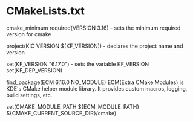 
# CMakeLists.txt
cmake_minimum required(VERSION 3.16) - sets the minimum required version for cmake

project(KIO VERSION $(KF_VERSION)) - declares the project name and version

set(KF_VERSION "6.17.0") - sets the variable KF_VERSION
set(KF_DEP_VERSION)


find_package(ECM 6.16.0 NO_MODULE)
	ECM(Extra CMake Modules) is KDE's CMake helper module library. It provides custom macros, logging, build settings, etc.

set(CMAKE_MODULE_PATH  ${ECM_MODULE_PATH} ${CMAKE_CURRENT_SOURCE_DIR}/cmake)



